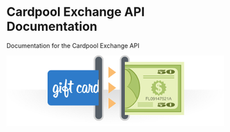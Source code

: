 # Cardpool Exchange API Documentation
Documentation for the Cardpool Exchange API

![exchange](docs/images/cardpool-giftexchange.png)
